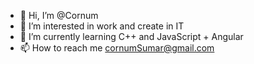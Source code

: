 - 👋 Hi, I’m @Cornum
- 👀 I’m interested in work and create in IT
- 🌱 I’m currently learning C++ and JavaScript + Angular
- 📫 How to reach me cornumSumar@gmail.com


